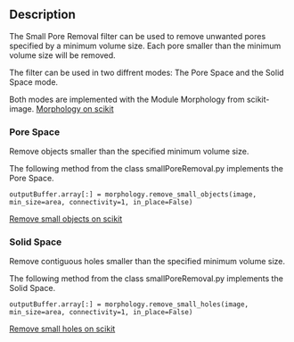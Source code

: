 ## Description

The Small Pore Removal filter can be used to remove unwanted pores specified by a minimum volume size. Each pore smaller than the minimum volume size will be removed.

The filter can be used in two diffrent modes: The Pore Space and the Solid Space mode.

Both modes are implemented with the Module Morphology from scikit-image. [Morphology on scikit](https://scikit-image.org/docs/dev/api/skimage.morphology.html) 


### Pore Space

Remove objects smaller than the specified minimum volume size. 

The following method from the class smallPoreRemoval.py implements the Pore Space.

```outputBuffer.array[:] = morphology.remove_small_objects(image, min_size=area, connectivity=1, in_place=False)```

[Remove small objects on scikit](https://scikit-image.org/docs/dev/api/skimage.morphology.html#skimage.morphology.remove_small_objects)
    
    

### Solid Space

Remove contiguous holes smaller than the specified minimum volume size. 

The following method from the class smallPoreRemoval.py implements the Solid Space.

```outputBuffer.array[:] = morphology.remove_small_holes(image, min_size=area, connectivity=1, in_place=False)```

[Remove small holes on scikit](https://scikit-image.org/docs/dev/api/skimage.morphology.html#skimage.morphology.remove_small_holes)








